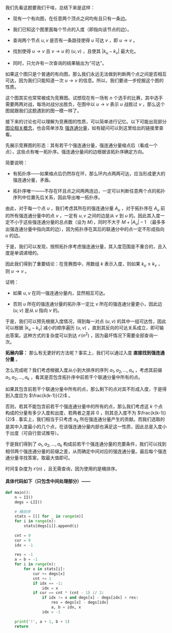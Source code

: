 我们先看这题要我们干啥，总结下来是这样：

- 现有一个有向图，在任意两个顶点之间均有且只有一条边。

- 我们已知这个图里面每个节点的入度（即指向该节点的边）。

- 查询两个节点 $u, v$ 是否有一条路径使得 $u$ 可达 $v$ ，即 $u \to v$ 。

- 找到使得 $u\to v$ 且 $v\to u$ 的 $(u, v)$ ，且使其 $|k_u-k_v|$ 最大化。

- 同时，只允许有一次查询的结果输出为“可达”。

如果这个图只是个普通的有向图，那么我们永远无法做到判断两个点之间是否相互可达，因为我们只能知道一次 $u\to v$ 的信息。所以，我们要进一步挖掘这个图的性质。

这个图其实也常常被成为竞赛图。试想现在有一场有 $n$ 个选手的比赛，其中选手需要两两对战，每场对战分出胜负，在图中以 $u\to v$ 表示 $u$ 战胜过 $v$ ，那么这个图就跟我们这题遇到的图一模一样了。

接下来的讨论也可以理解为竞赛图的性质，可以简单进行记忆。以下可能出现部分 [图论相关概念](https://oi-wiki.org/graph/concept/)，也会简单涉及 [强连通分量](https://oi-wiki.org/graph/scc/)，如有疑问可以到这里给出的链接里查看。

先展示竞赛图的形态：其有若干个强连通分量，强连通分量缩点后（看成一个点），这些点有唯一拓扑序。强连通分量间的边根据该拓扑序确定方向。

简要说明：

- 有拓扑序——如果缩点后仍然存在环，那么环内点两两可达，应当形成更大的强连通分量，矛盾。

- 拓扑序唯一——不存在环且点之间两两连边，一定可以判断任意两个点的拓扑序列中位置先后关系，因此导出唯一拓扑序。

由此，对于每一个点 $u$ ，我们考虑其所在的强连通分量 $A_u$ ，对于拓扑序在 $A_u$ 前的所有强连通分量中的点 $v$ ，一定有 $u,v$ 之间的边是从 $v$ 到 $u$ 的。因此其入度一定不小于这些强连通分量的总点数（设为 $M$），同时不大于 $M+|A_u|-1$ （最多多出强连通分量中指向其的边），因为拓扑序在其后的联通分中的点一定不形成指向 $u$ 的边。

于是，我们可以发现，按照拓扑序考虑强连通分量，其入度范围是不重合的，且入度是单调递增的。

因此我们得到了重要结论：在竞赛图中，用数组 $k$ 表示入度，则如果 $k_u\leq k_v$ ，则 $u\to v$ 。

证明：

- 如果 $u, v$ 在同一强连通分量内，显然相互可达。

- 否则 $u$ 所在的强连通分量的拓扑序一定比 $v$ 所在的强连通分量更小，因此边 $(u,v)$ 是从 $u$ 指向 $v$ 的。

于是，我们可以预先根据入度情况，得到每一对点 $(u,v)$ 的其中一组可达性，因此可以根据 $|k_u-k_v|$ 减小的顺序遍历 $(u,v)$ ，直到其反向的可达关系成立，即可输出答案。这种方式的复杂度可以到达 $\mathcal{O}(n^2)$ ，因为最坏情况下需要全部查询一次。

**拓展内容：** 那么有无更好的方法呢？事实上，我们可以通过入度 **直接找到强连通分量** 。

怎么完成呢？我们考虑根据入度从小到大排序的序列 $a_1, a_2,\dots, a_n$ ，考虑其前缀 $a_1, a_2,\dots, a_k$ ，看其是否包含拓扑序中前若干个联通分量中所有的点。

如果其包含前若干个联通分量中所有的点，那么剩下的点对其不形成入度，于是得到入度应为 $\frac{k(k-1)}{2}$ 。

否则，若其不能包含前若干个强连通分量中的所有的点，那么我们考虑这 $k$ 个点构成的分量有多少入度和出度，若两者之差非 $0$ ，则其总入度不为 $\frac{k(k-1)}{2}$ . 事实上，我们相当于只考虑 $a_k$ 所在强连通分量产生的贡献。而我们选取的是其中入度最小的几个点，在该强连通分量内部也满足这一性质，因此总是入度小于出度（可自行尝试推导）。

于是我们得到了 $a_1, a_2,\dots, a_k$ 构成前若干个强连通分量的充要条件，我们可以找到相邻两个强连通分量的前缀之差，从而确定中间对应的强连通分量。最后每个强连通分量寻找答案，取最大值即可。

时间复杂度为 $\mathcal{O}(n)$ ，且无需查询，因为使用的是桶排序。

#### 具体代码如下（只包含中间处理部分）——

```Python []
def main():
    n = II()
    degs = LII()
    
    # 桶排序
    stats = [[] for _ in range(n)]
    for i in range(n):
        stats[degs[i]].append(i)
    
    cnt = 0
    cur = 0
    idx = -1
    
    res = -1
    a = b = -1
    for i in range(n):
        for x in stats[i]:
            cur += degs[x]
            cnt += 1
            if idx == -1:
                idx = x
            if cur == cnt * (cnt - 1) // 2:
                if idx != x and degs[x] - degs[idx] > res:
                    res = degs[x] - degs[idx]
                    a, b = idx, x
                idx = -1
    
    print('!', a + 1, b + 1)
    return 
```
